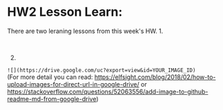# HW2 Lesson Learn:

There are two leraning lessons from this week's HW.
1. 

<br>

2. 
```` ![](https://drive.google.com/uc?export=view&id=YOUR_IMAGE_ID) ````<br>
(For more detail you can  read: https://elfsight.com/blog/2018/02/how-to-upload-images-for-direct-url-in-google-drive/ or https://stackoverflow.com/questions/52063556/add-image-to-github-readme-md-from-google-drive)

